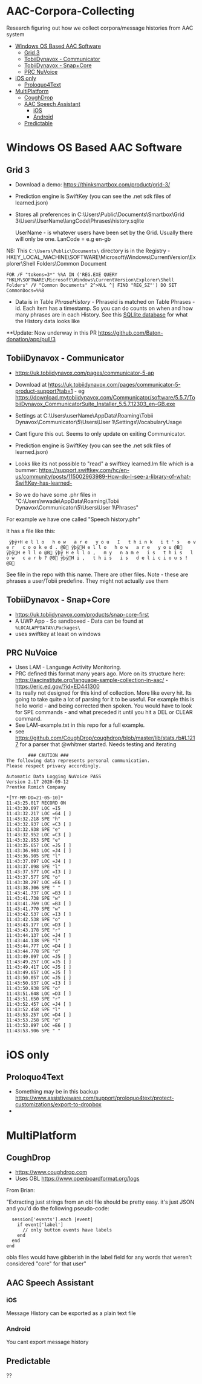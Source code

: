 # AAC-Corpora-Collecting
Research figuring out how we collect corpora/message histories from AAC system

<!-- START doctoc generated TOC please keep comment here to allow auto update -->
<!-- DON'T EDIT THIS SECTION, INSTEAD RE-RUN doctoc TO UPDATE -->

- [Windows OS Based AAC Software](#windows-os-based-aac-software)
  - [Grid 3](#grid-3)
  - [TobiiDynavox - Communicator](#tobiidynavox---communicator)
  - [TobiiDynavox - Snap+Core](#tobiidynavox---snapcore)
  - [PRC NuVoice](#prc-nuvoice)
- [iOS only](#ios-only)
  - [Proloquo4Text](#proloquo4text)
- [MultiPlatform](#multiplatform)
  - [CoughDrop](#coughdrop)
  - [AAC Speech Assistant](#aac-speech-assistant)
    - [iOS](#ios)
    - [Android](#android)
  - [Predictable](#predictable)

<!-- END doctoc generated TOC please keep comment here to allow auto update -->

# Windows OS Based AAC Software

## Grid 3

* Download a demo: https://thinksmartbox.com/product/grid-3/
* Prediction engine is SwiftKey (you can see the .net sdk files of learned.json)
* Stores all preferences in C:\Users\Public\Documents\Smartbox\Grid 3\Users\UserName\langCode\Phrases\history.sqlite 
      
   UserName - is whatever users have been set by the Grid. Usually there will only be one. LanCode = e.g en-gb

NB: This ``C:\Users\Public\Documents\`` directory is in the Registry - HKEY_LOCAL_MACHINE\SOFTWARE\Microsoft\Windows\CurrentVersion\Explorer\Shell Folders\Common Document

``FOR /F "tokens=3*" %%A IN ('REG.EXE QUERY "HKLM\SOFTWARE\Microsoft\Windows\CurrentVersion\Explorer\Shell Folders" /V "Common Documents" 2^>NUL ^| FIND "REG_SZ"') DO SET CommonDocs=%%B``


* Data is in Table *PhraseHistory* - Phraseid is matched on Table Phrases -id. Each item has a timestamp. So you can do counts on when and how many phrases are in each History. See this [SQLlite database](https://acecentreuk.sharepoint.com/:u:/s/AnonymousShares/ET2O79W1QQlIjVbRNQ2tgMwBCf5c3oncVo5QDOgSr5Tq9w?e=Q0T1co) for what the History data looks like

**Update: Now underway in this PR https://github.com/Baton-donation/app/pull/3 

## TobiiDynavox - Communicator 

* https://uk.tobiidynavox.com/pages/communicator-5-ap
* Download at https://uk.tobiidynavox.com/pages/communicator-5-product-support?tab=1 - eg  https://download.mytobiidynavox.com/Communicator/software/5.5.7/TobiiDynavox_CommunicatorSuite_Installer_5.5.7.12303_en-GB.exe 
* Settings at C:\Users\userName\AppData\Roaming\Tobii Dynavox\Communicator\5\Users\User 1\Settings\VocabularyUsage
* Cant figure this out. Seems to only update on exiting Communicator. 
* Prediction engine is SwiftKey (you can see the .net sdk files of learned.json)

* Looks like its not possible to "read" a swiftkey learned.lm file which is a bummer: https://support.swiftkey.com/hc/en-us/community/posts/115002963989-How-do-I-see-a-library-of-what-SwiftKey-has-learned-

* So we do have some .phr files in "C:\Users\wwade\AppData\Roaming\Tobii Dynavox\Communicator\5\Users\User 1\Phrases"

For example we have one called "Speech history.phr"

It has a file like this:

     ÿþÿ+H e l l o   h o w   a r e   y o u   I   t h i n k   i t ' s   o v e r   c o o k e d . @B ÿþÿH e l l o   h o w   a r e   y o u @B ÿþÿH e l l o @B ÿþÿ H e l l o ,   m y   n a m e   i s   t h i s   l o w   c a r b ? @B ÿþÿH i ,   t h i s   i s   d e l i c i o u s ! @B 
     
See file in the repo with this name. There are other files. Note - these are phrases a user/Tobii predefine. They might not actually use them

## TobiiDynavox - Snap+Core

* https://uk.tobiidynavox.com/products/snap-core-first 
* A UWP App - So sandboxed - Data can be found at `%LOCALAPPDATA%\Packages\`
* uses swiftkey at leaat on windows

## PRC NuVoice

* Uses LAM - Language Activity Monitoring. 
* PRC defined this format many years ago. More on its structure here: https://aacinstitute.org/language-sample-collection-in-aac/ - https://eric.ed.gov/?id=ED441300 
* Its really not designed for this kind of collection. More like every hit. Its going to take quite a lot of parsing for it to be useful. For example this is hello world - and being corrected then spoken. You would have to look for SPE commands - and what preceded it until you hit a DEL or CLEAR command. 
* See LAM-example.txt in this repo for a full example. 
* see https://github.com/CoughDrop/coughdrop/blob/master/lib/stats.rb#L1217 for a parser that @whitmer started. Needs testing and iterating 

```
        ### CAUTION ###
The following data represents personal communication.
Please respect privacy accordingly.

Automatic Data Logging NuVoice PASS
Version 2.17 2020-09-12
Prentke Romich Company

*[YY-MM-DD=21-05-10]*
11:43:25.017 RECORD ON
11:43:30.697 LOC =I5
11:43:32.217 LOC =G4 [ ]
11:43:32.218 SPE "h"
11:43:32.937 LOC =C3 [ ]
11:43:32.938 SPE "e"
11:43:32.952 LOC =C3 [ ]
11:43:32.953 SPE "e"
11:43:35.657 LOC =J5 [ ]
11:43:36.903 LOC =J4 [ ]
11:43:36.905 SPE "l"
11:43:37.097 LOC =J4 [ ]
11:43:37.098 SPE "l"
11:43:37.577 LOC =I3 [ ]
11:43:37.577 SPE "o"
11:43:38.297 LOC =E6 [ ]
11:43:38.306 SPE " "
11:43:41.737 LOC =B3 [ ]
11:43:41.738 SPE "w"
11:43:41.769 LOC =B3 [ ]
11:43:41.770 SPE "w"
11:43:42.537 LOC =I3 [ ]
11:43:42.538 SPE "o"
11:43:43.177 LOC =D3 [ ]
11:43:43.178 SPE "r"
11:43:44.137 LOC =J4 [ ]
11:43:44.138 SPE "l"
11:43:44.777 LOC =D4 [ ]
11:43:44.778 SPE "d"
11:43:49.097 LOC =J5 [ ]
11:43:49.257 LOC =J5 [ ]
11:43:49.417 LOC =J5 [ ]
11:43:49.657 LOC =J5 [ ]
11:43:50.057 LOC =J5 [ ]
11:43:50.937 LOC =I3 [ ]
11:43:50.938 SPE "o"
11:43:51.648 LOC =D3 [ ]
11:43:51.650 SPE "r"
11:43:52.457 LOC =J4 [ ]
11:43:52.458 SPE "l"
11:43:53.257 LOC =D4 [ ]
11:43:53.258 SPE "d"
11:43:53.897 LOC =E6 [ ]
11:43:53.906 SPE " "

```
# iOS only

## Proloquo4Text

* Something may be in this backup https://www.assistiveware.com/support/proloquo4text/protect-customizations/export-to-dropbox
* 

# MultiPlatform 

## CoughDrop

* https://www.coughdrop.com
* Uses OBL https://www.openboardformat.org/logs

From Brian:

"Extracting just strings from an obl file should be pretty easy. it's just JSON and you'd do the following pseudo-code:

```obj['sessions'].each |session|
  session['events'].each |event|
    if event['label']
      // only button events have labels
    end
  end
end
```

obla files would have gibberish in the label field for any words that weren't considered "core" for that user"

## AAC Speech Assistant
### iOS
Message History can be exported as a plain text file
### Android
You cant export message history


## Predictable

??

